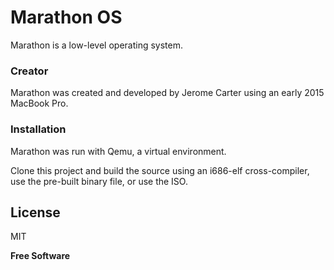 # Marathon OS

Marathon is a low-level operating system.

### Creator

Marathon was created and developed by Jerome Carter using an early 2015 MacBook Pro.

### Installation

Marathon was run with Qemu, a virtual environment.

Clone this project and build the source using an i686-elf cross-compiler, use the pre-built binary file, or use the ISO.

License
----

MIT

**Free Software**
